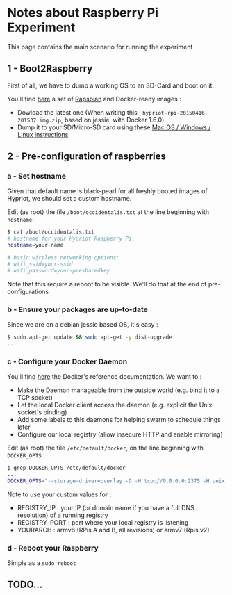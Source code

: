 # Notes about Raspberry Pi Experiment

This page contains the main scenario for running the experiment


## 1 - Boot2Raspberry

First of all, we have to dump a working OS to an SD-Card and boot on it.

You'll find [here](http://blog.hypriot.com/downloads/) a set of [Rapsbian](http://www.raspbian.org) and Docker-ready images :
* Dowload the latest one (When writing this : ```hypriot-rpi-20150416-201537.img.zip```, based on jessie, with Docker 1.6.0)
* Dump it to your SD/Micro-SD card using these [Mac OS / Windows / Linux instructions](http://computers.tutsplus.com/articles/how-to-flash-an-sd-card-for-raspberry-pi--mac-53600)


## 2 - Pre-configuration of raspberries

### a - Set hostname

Given that default name is black-pearl for all freshly booted images of Hypriot, we should set a custom hostname.

Edit (as root) the file ```/boot/occidentalis.txt``` at the line beginning with ```hostname```:
```bash
$ cat /boot/occidentalis.txt 
# hostname for your Hypriot Raspberry Pi:
hostname=your-name

# basic wireless networking options:
# wifi_ssid=your-ssid
# wifi_password=your-presharedkey
```

Note that this require a reboot to be visible. We'll do that at the end of pre-configurations

### b - Ensure your packages are up-to-date

Since we are on a debian jessie based OS, it's easy :
```bash
$ sudo apt-get update && sudo apt-get -y dist-upgrade
...
```

### c - Configure your Docker Daemon

You'll find [here](https://docs.docker.com/reference/commandline/cli/#daemon) the Docker's reference documentation. We want to :
* Make the Daemon manageable from the outside world (e.g. bind it to a TCP socket)
* Let the local Docker client access the daemon (e.g. explicit the Unix socket's binding)
* Add some labels to this daemons for helping swarm to schedule things later
* Configure our local registry (allow insecure HTTP and enable mirroring)

Edit (as root) the file ```/etc/default/docker```, on the line beginning with ```DOCKER_OPTS``` :
```bash
$ grep DOCKER_OPTS /etc/default/docker
...
DOCKER_OPTS="--storage-driver=overlay -D -H tcp://0.0.0.0:2375 -H unix:///var/run/docker.sock --label arch=YOURARCH --insecure-registry REGISTRY_IP:REGISTRY_PORT --registry-mirror=http://REGISTRY_IP:REGISTRY_PORT"
``` 

Note to use your custom values for :
* REGISTRY_IP : your IP (or domain name if you have a full DNS resolution) of a running registry
* REGISTRY_PORT : port where your local registry is listening
* YOURARCH : armv6 (RPis A and B, all revisions) or armv7 (Rpis v2)


### d - Reboot your Raspberry

Simple as a ```sudo reboot```

## TODO...
